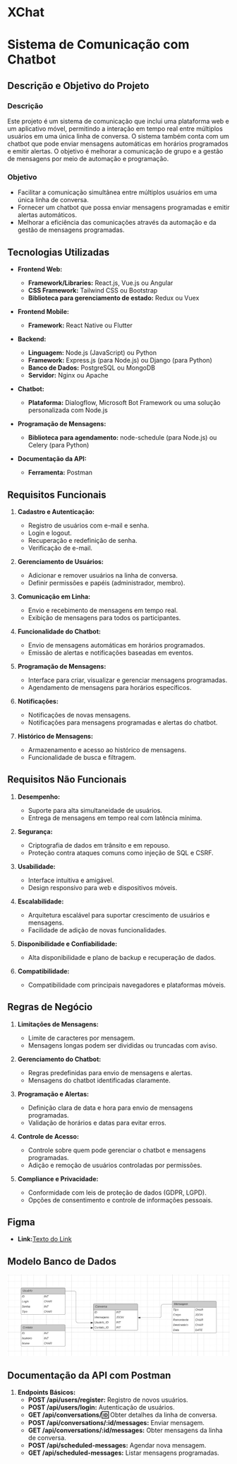 # XChat

# Sistema de Comunicação com Chatbot

## Descrição e Objetivo do Projeto

### Descrição
Este projeto é um sistema de comunicação que inclui uma plataforma web e um aplicativo móvel, permitindo a interação em tempo real entre múltiplos usuários em uma única linha de conversa. O sistema também conta com um chatbot que pode enviar mensagens automáticas em horários programados e emitir alertas. O objetivo é melhorar a comunicação de grupo e a gestão de mensagens por meio de automação e programação.

### Objetivo
- Facilitar a comunicação simultânea entre múltiplos usuários em uma única linha de conversa.
- Fornecer um chatbot que possa enviar mensagens programadas e emitir alertas automáticos.
- Melhorar a eficiência das comunicações através da automação e da gestão de mensagens programadas.

## Tecnologias Utilizadas

- **Frontend Web:**
  - **Framework/Libraries:** React.js, Vue.js ou Angular
  - **CSS Framework:** Tailwind CSS ou Bootstrap
  - **Biblioteca para gerenciamento de estado:** Redux ou Vuex

- **Frontend Mobile:**
  - **Framework:** React Native ou Flutter

- **Backend:**
  - **Linguagem:** Node.js (JavaScript) ou Python
  - **Framework:** Express.js (para Node.js) ou Django (para Python)
  - **Banco de Dados:** PostgreSQL ou MongoDB
  - **Servidor:** Nginx ou Apache

- **Chatbot:**
  - **Plataforma:** Dialogflow, Microsoft Bot Framework ou uma solução personalizada com Node.js

- **Programação de Mensagens:**
  - **Biblioteca para agendamento:** node-schedule (para Node.js) ou Celery (para Python)

- **Documentação da API:**
  - **Ferramenta:** Postman

## Requisitos Funcionais

1. **Cadastro e Autenticação:**
   - Registro de usuários com e-mail e senha.
   - Login e logout.
   - Recuperação e redefinição de senha.
   - Verificação de e-mail.

2. **Gerenciamento de Usuários:**
   - Adicionar e remover usuários na linha de conversa.
   - Definir permissões e papéis (administrador, membro).

3. **Comunicação em Linha:**
   - Envio e recebimento de mensagens em tempo real.
   - Exibição de mensagens para todos os participantes.

4. **Funcionalidade do Chatbot:**
   - Envio de mensagens automáticas em horários programados.
   - Emissão de alertas e notificações baseadas em eventos.

5. **Programação de Mensagens:**
   - Interface para criar, visualizar e gerenciar mensagens programadas.
   - Agendamento de mensagens para horários específicos.

6. **Notificações:**
   - Notificações de novas mensagens.
   - Notificações para mensagens programadas e alertas do chatbot.

7. **Histórico de Mensagens:**
   - Armazenamento e acesso ao histórico de mensagens.
   - Funcionalidade de busca e filtragem.

## Requisitos Não Funcionais

1. **Desempenho:**
   - Suporte para alta simultaneidade de usuários.
   - Entrega de mensagens em tempo real com latência mínima.

2. **Segurança:**
   - Criptografia de dados em trânsito e em repouso.
   - Proteção contra ataques comuns como injeção de SQL e CSRF.

3. **Usabilidade:**
   - Interface intuitiva e amigável.
   - Design responsivo para web e dispositivos móveis.

4. **Escalabilidade:**
   - Arquitetura escalável para suportar crescimento de usuários e mensagens.
   - Facilidade de adição de novas funcionalidades.

5. **Disponibilidade e Confiabilidade:**
   - Alta disponibilidade e plano de backup e recuperação de dados.

6. **Compatibilidade:**
   - Compatibilidade com principais navegadores e plataformas móveis.

## Regras de Negócio

1. **Limitações de Mensagens:**
   - Limite de caracteres por mensagem.
   - Mensagens longas podem ser divididas ou truncadas com aviso.

2. **Gerenciamento do Chatbot:**
   - Regras predefinidas para envio de mensagens e alertas.
   - Mensagens do chatbot identificadas claramente.

3. **Programação e Alertas:**
   - Definição clara de data e hora para envio de mensagens programadas.
   - Validação de horários e datas para evitar erros.

4. **Controle de Acesso:**
   - Controle sobre quem pode gerenciar o chatbot e mensagens programadas.
   - Adição e remoção de usuários controladas por permissões.

5. **Compliance e Privacidade:**
   - Conformidade com leis de proteção de dados (GDPR, LGPD).
   - Opções de consentimento e controle de informações pessoais.


## Figma
- **Link:**[Texto do Link](https://www.figma.com/proto/6106sX3b17CTg80JdCViFc/Whatsapp-2?node-id=0-1&t=dBAZjtLKMyNfvyCk-1)


## Modelo Banco de Dados
![modelo banco](imagens/modelo_banco.jpg)

## Documentação da API com Postman

1. **Endpoints Básicos:**
   - **POST /api/users/register:** Registro de novos usuários.
   - **POST /api/users/login:** Autenticação de usuários.
   - **GET /api/conversations/:id:** Obter detalhes da linha de conversa.
   - **POST /api/conversations/:id/messages:** Enviar mensagem.
   - **GET /api/conversations/:id/messages:** Obter mensagens da linha de conversa.
   - **POST /api/scheduled-messages:** Agendar nova mensagem.
   - **GET /api/scheduled-messages:** Listar mensagens programadas.

